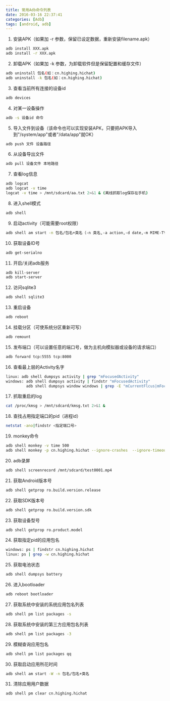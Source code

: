 ```yaml
---
title: 常用Adb命令列表
date: 2016-03-16 22:37:41
categories: [Adb]
tags: [android, adb]
---
```



1. 安装APK（如果加 -r 参数，保留已设定数据，重新安装filename.apk）
``` bash
adb install XXX.apk
adb install -r XXX.apk
```

<!--more-->

2. 卸载APK（如果加 -k 参数，为卸载软件但是保留配置和缓存文件）
``` bash
adb uninstall 包名(如：cn.highing.hichat)
adb uninstall -k 包名(如：cn.highing.hichat)
```
3. 查看当前所有连接的设备id
``` bash
adb devices
```
4. 对某一设备操作
``` bash
adb -s 设备id 命令
```
5. 导入文件到设备（该命令也可以实现安装APK，只要把APK导入到"/system/app"或者"/data/app"就OK）
``` bash
adb push 文件 设备路径
```
6. 从设备导出文件
``` bash
adb pull 设备文件 本地路径
```
7. 查看log信息
``` bash
adb logcat
adb logcat -v time
logcat -v time > /mnt/sdcard/aa.txt 2>&1 & (离线抓取log保存在手机)
```
8. 进入shell模式
``` bash
adb shell
```
9. 启动activity（可能需要root权限）
``` bash
adb shell am start -n 包名/包名+类名（-n 类名,-a action,-d date,-m MIME-TYPE,-c category,-e 扩展数据,等） （cn.highing.hichat/.ui.MainActivity）
```
10. 获取设备ID号
``` bash
adb get-serialno
```
11. 开启/关闭adb服务
``` bash
adb kill-server
adb start-server
```
12. 访问sqlite3
``` bash
adb shell sqlite3
```
13. 重启设备
``` bash
adb reboot
```
14. 挂载分区（可使系统分区重新可写）
``` bash
adb remount
```
15. 发布端口（可以设置任意的端口号，做为主机向模拟器或设备的请求端口）
``` bash
adb forward tcp:5555 tcp:8000
```
16. 查看最上层的Activity名字
``` bash
linux: adb shell dumpsys activity | grep "mFocusedActivity"
windows: adb shell dumpsys activity | findstr "mFocusedActivity"
         adb shell dumpsys window windows | grep -E "mCurrentFlcus|mFocuseApp"
```
17. 抓取重启的log
``` bash
cat /proc/kmsg > /mnt/sdcard/kmsg.txt 2>&1 &
```
18. 查找占用指定端口的pid（进程id）
``` bash
netstat -ano|findstr <指定端口号>
```
19. monkey命令
``` bash
adb shell monkey -v time 500
adb shell monkey -p cn.highing.hichat --ignore-crashes  --ignore-timeouts --ignore-security-exceptions  --pct-trackball 0 --pct-nav 0 --pct-majornav 0 --pct-syskeys 0 --pct-anyevent 0  -v -v -v --throttle 500 1200000000 -v time > /mnt/sdcard/monkeysys.txt 2>&1 &
```
20. adb录屏
``` bash
adb shell screenrecord /mnt/sdcard/test0001.mp4
```
21. 获取Android版本号
``` bash
adb shell getprop ro.build.version.release
```
22. 获取SDK版本号
``` bash
adb shell getprop ro.build.version.sdk
```
23. 获取设备型号
``` bash
adb shell getprop ro.product.model
```
24. 获取指定pid的应用包名
``` bash
windows: ps | findstr cn.highing.hichat
linux: ps | grep -w cn.highing.hichat
```
25. 获取电池状态
``` bash
adb shell dumpsys battery
```
26. 进入bootloader
``` bash
adb reboot bootloader
```
27. 获取系统中安装的系统应用包名列表
``` bash
adb shell pm list packages -s
```
28. 获取系统中安装的第三方应用包名列表
``` bash
adb shell pm list packages -3
```
29. 模糊查询应用包名
``` bash
adb shell pm list packages qq
```
30. 获取启动应用所花时间
``` bash
adb shell am start -W -n 包名/包名+类名
```
31. 清除应用用户数据
``` bash
adb shell pm clear cn.highing.hichat
```